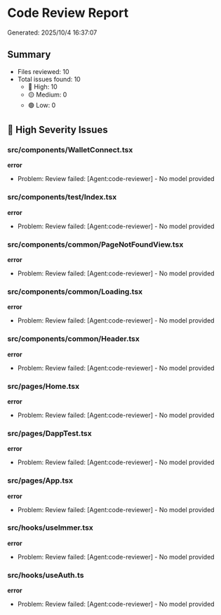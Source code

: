 # Code Review Report

Generated: 2025/10/4 16:37:07

## Summary

- Files reviewed: 10
- Total issues found: 10
  - 🔴 High: 10
  - 🟡 Medium: 0
  - 🟢 Low: 0

## 🔴 High Severity Issues

### src/components/WalletConnect.tsx

**error**
- Problem: Review failed: [Agent:code-reviewer] - No model provided

### src/components/test/Index.tsx

**error**
- Problem: Review failed: [Agent:code-reviewer] - No model provided

### src/components/common/PageNotFoundView.tsx

**error**
- Problem: Review failed: [Agent:code-reviewer] - No model provided

### src/components/common/Loading.tsx

**error**
- Problem: Review failed: [Agent:code-reviewer] - No model provided

### src/components/common/Header.tsx

**error**
- Problem: Review failed: [Agent:code-reviewer] - No model provided

### src/pages/Home.tsx

**error**
- Problem: Review failed: [Agent:code-reviewer] - No model provided

### src/pages/DappTest.tsx

**error**
- Problem: Review failed: [Agent:code-reviewer] - No model provided

### src/pages/App.tsx

**error**
- Problem: Review failed: [Agent:code-reviewer] - No model provided

### src/hooks/useImmer.tsx

**error**
- Problem: Review failed: [Agent:code-reviewer] - No model provided

### src/hooks/useAuth.ts

**error**
- Problem: Review failed: [Agent:code-reviewer] - No model provided

